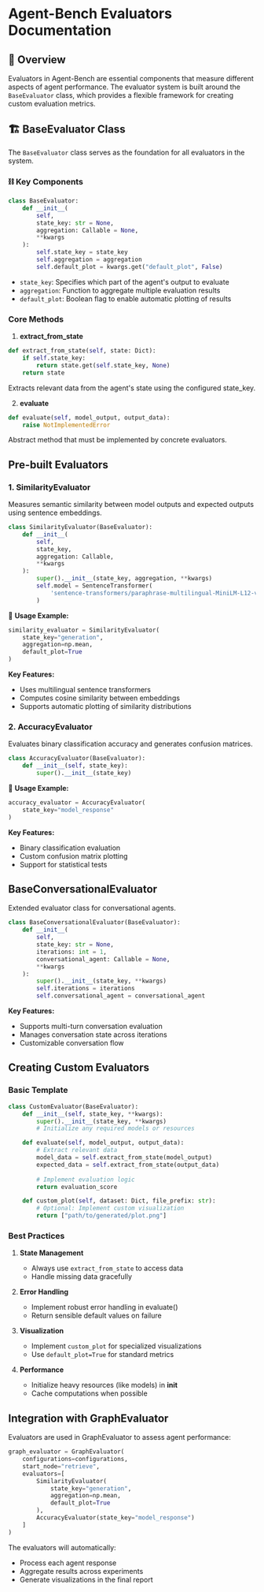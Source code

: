 # Agent-Bench Evaluators Documentation

## 📝 Overview

Evaluators in Agent-Bench are essential components that measure different aspects of agent performance. The evaluator system is built around the `BaseEvaluator` class, which provides a flexible framework for creating custom evaluation metrics.

## 🏗 BaseEvaluator Class

The `BaseEvaluator` class serves as the foundation for all evaluators in the system.

### ⛓ Key Components

```python
class BaseEvaluator:
    def __init__(
        self,
        state_key: str = None,
        aggregation: Callable = None,
        **kwargs
    ):
        self.state_key = state_key
        self.aggregation = aggregation
        self.default_plot = kwargs.get("default_plot", False)
```

- `state_key`: Specifies which part of the agent's output to evaluate
- `aggregation`: Function to aggregate multiple evaluation results
- `default_plot`: Boolean flag to enable automatic plotting of results

### Core Methods

1. **extract_from_state**
```python
def extract_from_state(self, state: Dict):
    if self.state_key:
        return state.get(self.state_key, None)
    return state
```
Extracts relevant data from the agent's state using the configured state_key.

2. **evaluate**
```python
def evaluate(self, model_output, output_data):
    raise NotImplementedError
```
Abstract method that must be implemented by concrete evaluators.

## Pre-built Evaluators

### 1. SimilarityEvaluator

Measures semantic similarity between model outputs and expected outputs using sentence embeddings.

```python
class SimilarityEvaluator(BaseEvaluator):
    def __init__(
        self,
        state_key,
        aggregation: Callable,
        **kwargs
    ):
        super().__init__(state_key, aggregation, **kwargs)
        self.model = SentenceTransformer(
            'sentence-transformers/paraphrase-multilingual-MiniLM-L12-v2'
        )
```

🌌 **Usage Example:**
```python
similarity_evaluator = SimilarityEvaluator(
    state_key="generation",
    aggregation=np.mean,
    default_plot=True
)
```

**Key Features:**
- Uses multilingual sentence transformers
- Computes cosine similarity between embeddings
- Supports automatic plotting of similarity distributions

### 2. AccuracyEvaluator

Evaluates binary classification accuracy and generates confusion matrices.

```python
class AccuracyEvaluator(BaseEvaluator):
    def __init__(self, state_key):
        super().__init__(state_key)

```

🌌 **Usage Example:**
```python
accuracy_evaluator = AccuracyEvaluator(
    state_key="model_response"
)
```

**Key Features:**
- Binary classification evaluation
- Custom confusion matrix plotting
- Support for statistical tests

## BaseConversationalEvaluator

Extended evaluator class for conversational agents.

```python
class BaseConversationalEvaluator(BaseEvaluator):
    def __init__(
        self,
        state_key: str = None,
        iterations: int = 1,
        conversational_agent: Callable = None,
        **kwargs
    ):
        super().__init__(state_key, **kwargs)
        self.iterations = iterations
        self.conversational_agent = conversational_agent
```

**Key Features:**
- Supports multi-turn conversation evaluation
- Manages conversation state across iterations
- Customizable conversation flow

## Creating Custom Evaluators

### Basic Template

```python
class CustomEvaluator(BaseEvaluator):
    def __init__(self, state_key, **kwargs):
        super().__init__(state_key, **kwargs)
        # Initialize any required models or resources

    def evaluate(self, model_output, output_data):
        # Extract relevant data
        model_data = self.extract_from_state(model_output)
        expected_data = self.extract_from_state(output_data)
        
        # Implement evaluation logic
        return evaluation_score

    def custom_plot(self, dataset: Dict, file_prefix: str):
        # Optional: Implement custom visualization
        return ["path/to/generated/plot.png"]
```

### Best Practices

1. **State Management**
   - Always use `extract_from_state` to access data
   - Handle missing data gracefully

2. **Error Handling**
   - Implement robust error handling in evaluate()
   - Return sensible default values on failure

3. **Visualization**
   - Implement `custom_plot` for specialized visualizations
   - Use `default_plot=True` for standard metrics

4. **Performance**
   - Initialize heavy resources (like models) in __init__
   - Cache computations when possible

## Integration with GraphEvaluator

Evaluators are used in GraphEvaluator to assess agent performance:

```python
graph_evaluator = GraphEvaluator(
    configurations=configurations,
    start_node="retrieve",
    evaluators=[
        SimilarityEvaluator(
            state_key="generation",
            aggregation=np.mean,
            default_plot=True
        ),
        AccuracyEvaluator(state_key="model_response")
    ]
)
```

The evaluators will automatically:
- Process each agent response
- Aggregate results across experiments
- Generate visualizations in the final report